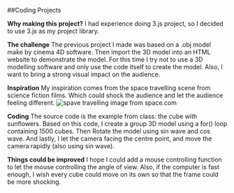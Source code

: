 ##Coding Projects

**Why making this project?**
I had experience doing 3.js project, so I decided to use 3.js as my project library.

**The challenge**
The previous project I made was based on a .obj model make by cinema 4D software. Then import the 3D model into an HTML website to demonstrate the model. For this time I try not to use a 3D modelling software and only use the code itself to create the model.
Also, I want to bring a strong visual impact on the audience.

**Inspiration**
My inspiration comes from the space travelling scene from science fiction films. Which could shock the audience and let the audience feeling different.
![spave travelling image from space.com](https://cdn.mos.cms.futurecdn.net/zWFeYJg4xWuZ6FixUABMnD.jpg)

**Coding**
The source code is the example from class: the cube with sunflowers. Based on this code, I create a group 3D model using a for() loop containing 1500 cubes. Then Rotate the model using sin wave and cos wave. And lastly, I let the camera facing the centre point, and move the camera rapidly (also using sin wave).

**Things could be improved**
I hope I could add a mouse controlling function to let the mouse controlling the angle of view.  Also, if the computer is fast enough, I wish every cube could move on its own so that the frame could be more shocking.
